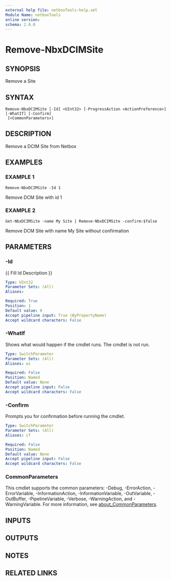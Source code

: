 ```yaml
---
external help file: netboxTools-help.xml
Module Name: netboxTools
online version:
schema: 2.0.0
---
```


# Remove-NbxDCIMSite

## SYNOPSIS
Remove a Site

## SYNTAX

```
Remove-NbxDCIMSite [-Id] <UInt32> [-ProgressAction <ActionPreference>] [-WhatIf] [-Confirm]
 [<CommonParameters>]
```

## DESCRIPTION
Remove a DCIM Site from Netbox

## EXAMPLES

### EXAMPLE 1
```
Remove-NbxDCIMSite -Id 1
```

Remove DCM Site with id 1

### EXAMPLE 2
```
Get-NbxDCIMSite -name My Site | Remove-NbxDCIMSite -confirm:$false
```

Remove DCM Site with name My Site without confirmation

## PARAMETERS

### -Id
{{ Fill Id Description }}

```yaml
Type: UInt32
Parameter Sets: (All)
Aliases:

Required: True
Position: 1
Default value: 0
Accept pipeline input: True (ByPropertyName)
Accept wildcard characters: False
```

### -WhatIf
Shows what would happen if the cmdlet runs.
The cmdlet is not run.

```yaml
Type: SwitchParameter
Parameter Sets: (All)
Aliases: wi

Required: False
Position: Named
Default value: None
Accept pipeline input: False
Accept wildcard characters: False
```

### -Confirm
Prompts you for confirmation before running the cmdlet.

```yaml
Type: SwitchParameter
Parameter Sets: (All)
Aliases: cf

Required: False
Position: Named
Default value: None
Accept pipeline input: False
Accept wildcard characters: False
```



### CommonParameters
This cmdlet supports the common parameters: -Debug, -ErrorAction, -ErrorVariable, -InformationAction, -InformationVariable, -OutVariable, -OutBuffer, -PipelineVariable, -Verbose, -WarningAction, and -WarningVariable. For more information, see [about_CommonParameters](http://go.microsoft.com/fwlink/?LinkID=113216).

## INPUTS

## OUTPUTS

## NOTES

## RELATED LINKS
